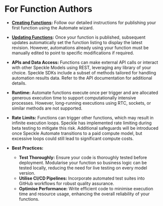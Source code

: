 # For Function Authors

- **[Creating Functions](./create-function.html):** Follow our detailed instructions for publishing your first function using the Automate wizard.  

- **[Updating Functions](./release-function-version.html):** Once your function is published, subsequent updates automatically set the function listing to display the latest revision. However, automations already using your function must be manually edited to point to specific modifications if required.

- **APIs and Data Access:** Functions can make external API calls or interact with other Speckle Models using REST, leveraging any library of your choice. Speckle SDKs include a subset of methods tailored for handling automation results data. Refer to the API documentation for additional details.

- **Runtime:** Automate functions execute once per trigger and are allocated generous execution time to support computationally intensive processes. However, long-running executions using RTC, sockets, or similar methods are not supported.

- **Rate Limits:** Functions can trigger other functions, which may result in infinite execution loops. Speckle has implemented rate limiting during beta testing to mitigate this risk. Additional safeguards will be introduced once Speckle Automate transitions to a paid compute model, but excessive loops could still lead to significant compute costs.

- **Best Practices:**
  - **Test Thoroughly:** Ensure your code is thoroughly tested before deployment. Modularise your function so business logic can be tested locally, reducing the need for live testing on every model version.
  - **Utilise CI/CD Pipelines:** Incorporate automated test suites into GitHub workflows for robust quality assurance.
  - **Optimise Performance:** Write efficient code to minimise execution time and resource usage, enhancing the overall reliability of your functions.
